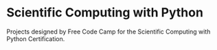 # Scientific Computing with Python


Projects designed by Free Code Camp for the Scientific Computing with Python Certification.

